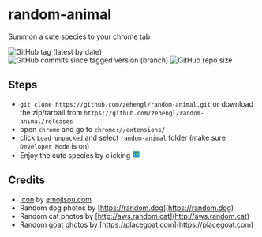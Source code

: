 # random-animal

Summon a cute species to your chrome tab

![GitHub tag (latest by date)](https://img.shields.io/github/v/tag/zehengl/random-animal)
![GitHub commits since tagged version (branch)](https://img.shields.io/github/commits-since/zehengl/random-animal/0.2.0)
![GitHub repo size](https://img.shields.io/github/repo-size/zehengl/random-animal)

## Steps

- `git clone https://github.com/zehengl/random-animal.git` or download the zip/tarball from `https://github.com/zehengl/random-animal/releases`
- open `chrome` and go to `chrome://extensions/`
- click `Load unpacked` and select `random-animal` folder (make sure `Developer Mode` is on)
- Enjoy the cute species by clicking ![icon](icon16.png)

## Credits

- [Icon](https://www.iconfinder.com/icons/3204705/animal_domestic_pet_wild_zoo_icon) by [emojisou.com](https://www.iconfinder.com/emojious)
- Random dog photos by [https://random.dog](https://random.dog)
- Random cat photos by [http://aws.random.cat](http://aws.random.cat)
- Random goat photos by [https://placegoat.com](https://placegoat.com)
